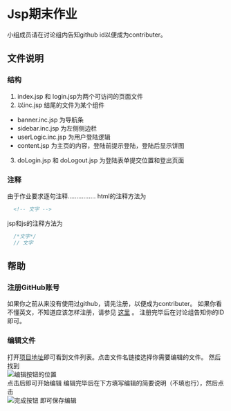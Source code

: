 # Jsp期末作业

小组成员请在讨论组内告知github id以便成为contributer。

## 文件说明

### 结构

1. index.jsp 和 login.jsp为两个可访问的页面文件
2. 以inc.jsp 结尾的文件为某个组件  
  - banner.inc.jsp 为导航条
  - sidebar.inc.jsp 为左侧侧边栏
  - userLogic.inc.jsp 为用户登陆逻辑
  - content.jsp 为主页的内容，登陆前提示登陆，登陆后显示饼图
3. doLogin.jsp 和 doLogout.jsp 为登陆表单提交位置和登出页面

### 注释

由于作业要求逐句注释................
html的注释方法为 
``` html
  <!-- 文字 --> 
```
jsp和js的注释方法为
``` javascript
  /*文字*/
  // 文字
```

## 帮助

### 注册GitHub账号

如果你之前从来没有使用过github，请先注册，以便成为contributer。
如果你看不懂英文，不知道应该怎样注册，请参见 [这里](http://jingyan.baidu.com/article/455a9950abe0ada167277864.html) 。
注册完毕后在讨论组告知你的ID即可。

### 编辑文件

打开[项目地址](https://github.com/BLumia/Jsp-Homework)即可看到文件列表。点击文件名链接选择你需要编辑的文件。
然后找到  
![编辑按钮的位置](https://help.github.com/assets/images/help/repository/edit-file-edit-button.png)  
点击后即可开始编辑
编辑完毕后在下方填写编辑的简要说明（不填也行），然后点击  
![完成按钮](https://help.github.com/assets/images/help/repository/propose-file-change-quick-pull.png)
即可保存编辑
